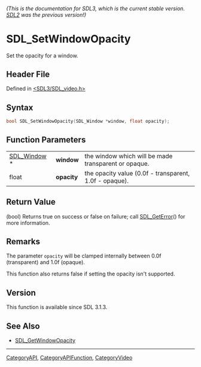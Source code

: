 ###### (This is the documentation for SDL3, which is the current stable version. [SDL2](https://wiki.libsdl.org/SDL2/) was the previous version!)
# SDL_SetWindowOpacity

Set the opacity for a window.

## Header File

Defined in [<SDL3/SDL_video.h>](https://github.com/libsdl-org/SDL/blob/main/include/SDL3/SDL_video.h)

## Syntax

```c
bool SDL_SetWindowOpacity(SDL_Window *window, float opacity);
```

## Function Parameters

|                            |             |                                                        |
| -------------------------- | ----------- | ------------------------------------------------------ |
| [SDL_Window](SDL_Window) * | **window**  | the window which will be made transparent or opaque.   |
| float                      | **opacity** | the opacity value (0.0f - transparent, 1.0f - opaque). |

## Return Value

(bool) Returns true on success or false on failure; call
[SDL_GetError](SDL_GetError)() for more information.

## Remarks

The parameter `opacity` will be clamped internally between 0.0f
(transparent) and 1.0f (opaque).

This function also returns false if setting the opacity isn't supported.

## Version

This function is available since SDL 3.1.3.

## See Also

- [SDL_GetWindowOpacity](SDL_GetWindowOpacity)

----
[CategoryAPI](CategoryAPI), [CategoryAPIFunction](CategoryAPIFunction), [CategoryVideo](CategoryVideo)

